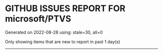 
# GITHUB ISSUES REPORT FOR microsoft/PTVS


Generated on 2022-08-28 using: stale=30, all=0


Only showing items that are new to report in past 1 day(s)


---
